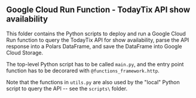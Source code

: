 ## Google Cloud Run Function - TodayTix API show availability

This folder contains the Python scripts to deploy and run a Google Cloud Run function to query the TodayTix API for show availability, parse the API response into a Polars DataFrame, and save the DataFrame into Google Cloud Storage.

The top-level Python script has to be called `main.py`, and the entry point function has to be decorared with `@functions_framework.http`.

Note that the functions in `utils.py` are also used by the "local" Python script to query the API -- see the `scripts\` folder.
